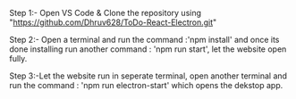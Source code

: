 Step 1:- Open VS Code & Clone the repository using "https://github.com/Dhruv628/ToDo-React-Electron.git"

Step 2:- Open a terminal and run the command :'npm install' and once its done installing run another command : 'npm run start', let the website open fully.

Step 3:-Let the website run in seperate terminal, open another terminal and run the command : 'npm run electron-start' which opens the dekstop app.


